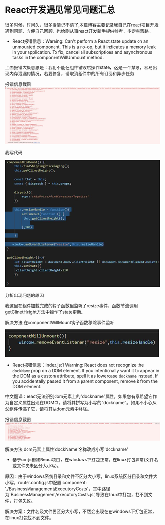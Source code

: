 # React开发遇见常见问题汇总

很多时候，时间久，很多事情记不清了,本篇博客主要记录我自己在react项目开发遇到问题，方便自己回顾，也给刚从事react开发新手提供参考，少走些弯路。

* React报错信息：Warning: Can't perform a React state update on an unmounted component. This is a no-op, but it indicates a memory leak in your application. To fix, cancel all subscriptions and asynchronous tasks in the componentWillUnmount method.

上面报错大概意思是：我们不能在组件销毁后操作state，这是一个禁忌，容易出现内存泄漏的情况，若要修复，请取消组件中的所有订阅和异步任务

报错信息截图
![React报错信息](./images/react-common-err1.jpg)

我写代码

![React报错信息](./images/20190416113620.jpg)

分析出现问题的原因

我这里在组件加载完成的钩子函数里监听了resize事件，函数节流调用getClinetHeight方法中操作了state更新。

解决方法
在componentWillMount钩子函数移除事件监听

![React报错信息](./images/20190416113638.jpg)

* React报错信息：index.js:1 Warning: React does not recognize the `dockName` prop on a DOM element. If you intentionally want it to appear in the DOM as a custom attribute, spell it as lowercase `dockname` instead. If you accidentally passed it from a parent component, remove it from the DOM element.

中文翻译：react无法识别dom元素上的“dockname”属性。如果您有意希望它作为自定义属性出现在DOM中，请将其拼写为小写的“dockname”。如果不小心从父组件传递了它，请将其从dom元素中移除。

报错信息截图
![React报错信息](./images/20190415152557.jpg)

解决方法
dom元素上属性'dockName'名称改成小写'dockname'

* 基于umijs搭建React项目，在windows下打包正常，在linux打包异常(文件名或文件夹未区分大小写)。

原因：由于windows系统目录和文件不区分大小写，linux系统区分目录和文件大小写，router.config.js中配置 component: './BusinessManagement/ExecutoryCosts'，其中路径为'BusinessManagement/executoryCosts.js',导致在linux中打包，找不到文件，打包失败。

解决方案：文件名及文件要区分大小写，不然会出现在在windows下打包正常，在linux打包找不到文件。
